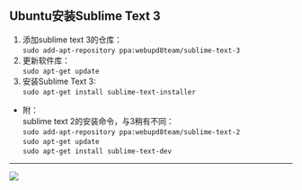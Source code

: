 ## Ubuntu安装Sublime Text 3  
1. 添加sublime text 3的仓库：  
`sudo add-apt-repository ppa:webupd8team/sublime-text-3`  
2. 更新软件库：  
`sudo apt-get update`  
3. 安装Sublime Text 3:  
`sudo apt-get install sublime-text-installer`  
- 附：  
sublime text 2的安装命令，与3稍有不同：  
`sudo add-apt-repository ppa:webupd8team/sublime-text-2`  
`sudo apt-get update`  
`sudo apt-get install sublime-text-dev `  
***  
![](https://github.com/YQ1724555319/ComputerSkill/blob/master/2016-08-22%2015-10-28%E5%B1%8F%E5%B9%95%E6%88%AA%E5%9B%BE.png?raw=true)
